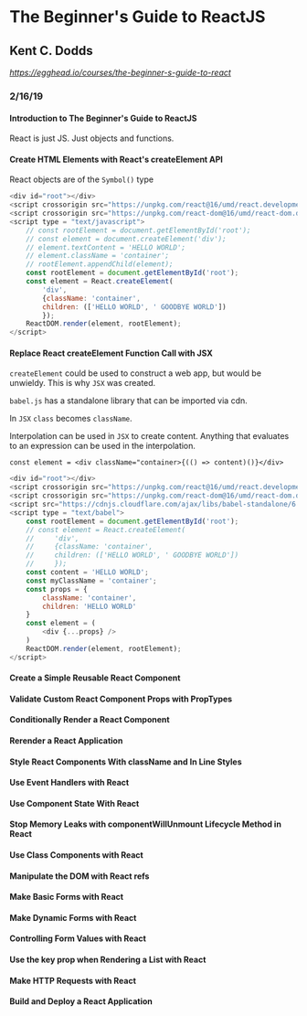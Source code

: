 # The Beginner's Guide to ReactJS

## Kent C. Dodds

*https://egghead.io/courses/the-beginner-s-guide-to-react*

### 2/16/19

#### Introduction to The Beginner's Guide to ReactJS

React is just JS. Just objects and functions.

#### Create HTML Elements with React's createElement API

React objects are of the `Symbol()` type

```javascript
<div id="root"></div>
<script crossorigin src="https://unpkg.com/react@16/umd/react.development.js"></script>
<script crossorigin src="https://unpkg.com/react-dom@16/umd/react-dom.development.js"></script>
<script type = "text/javascript">
    // const rootElement = document.getElementById('root');
    // const element = document.createElement('div');
    // element.textContent = 'HELLO WORLD';
    // element.className = 'container';
    // rootElement.appendChild(element);
    const rootElement = document.getElementById('root');
    const element = React.createElement(
        'div', 
        {className: 'container',
        children: (['HELLO WORLD', ' GOODBYE WORLD'])
        });
    ReactDOM.render(element, rootElement);
</script>
```

#### Replace React createElement Function Call with JSX

`createElement` could be used to construct a web app, but would be unwieldy. This is why `JSX` was created.

`babel.js` has a standalone library that can be imported via cdn.

In `JSX` `class` becomes `className`.

Interpolation can be used in `JSX` to create content. Anything that evaluates to an expression can be used in the interpolation.

`const element = <div className="container>{(() => content)()}</div>`

```javascript
<div id="root"></div>
<script crossorigin src="https://unpkg.com/react@16/umd/react.development.js"></script>
<script crossorigin src="https://unpkg.com/react-dom@16/umd/react-dom.development.js"></script>
<script src="https://cdnjs.cloudflare.com/ajax/libs/babel-standalone/6.26.0/babel.js"></script>
<script type = "text/babel">
    const rootElement = document.getElementById('root');
    // const element = React.createElement(
    //     'div', 
    //     {className: 'container',
    //     children: (['HELLO WORLD', ' GOODBYE WORLD'])
    //     });
    const content = 'HELLO WORLD';
    const myClassName = 'container';
    const props = {
        className: 'container',
        children: 'HELLO WORLD'
    }
    const element = (
        <div {...props} />
    )
    ReactDOM.render(element, rootElement);
</script>
```

#### Create a Simple Reusable React Component



#### Validate Custom React Component Props with PropTypes

#### Conditionally Render a React Component

#### Rerender a React Application

#### Style React Components With className and In Line Styles

#### Use Event Handlers with React

#### Use Component State With React

#### Stop Memory Leaks with componentWillUnmount Lifecycle Method in React

#### Use Class Components with React

#### Manipulate the DOM with React refs

#### Make Basic Forms with React

#### Make Dynamic Forms with React

#### Controlling Form Values with React

#### Use the key prop when Rendering a List with React

#### Make HTTP Requests with React

#### Build and Deploy a React Application